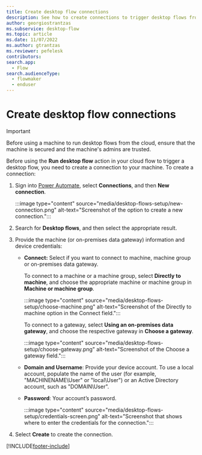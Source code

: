 ```yaml
---
title: Create desktop flow connections
description: See how to create connections to trigger desktop flows from cloud flows.
author: georgiostrantzas
ms.subservice: desktop-flow
ms.topic: article
ms.date: 11/07/2022
ms.author: gtrantzas
ms.reviewer: pefelesk
contributors:
search.app: 
  - Flow 
search.audienceType: 
  - flowmaker
  - enduser
---
```


# Create desktop flow connections

> [!IMPORTANT]
> Before using a machine to run desktop flows from the cloud, ensure that the machine is secured and the machine's admins are trusted.

Before using the **Run desktop flow** action in your cloud flow to trigger a desktop flow, you need to create a connection to your machine. To create a connection:

1. Sign into [Power Automate](https://powerautomate.microsoft.com), select **Connections**,  and then **New connection**.

    :::image type="content" source="media/desktop-flows-setup/new-connection.png" alt-text="Screenshot of the option to create a new connection.":::

1. Search for **Desktop flows**, and then select the appropriate result.

1. Provide the machine (or on-premises data gateway) information and device credentials:

   - **Connect:** Select if you want to connect to machine, machine group or on-premises data gateway.

      To connect to a machine or a machine group, select **Directly to machine**, and choose the appropriate machine or machine group in  **Machine or machine group**.

      :::image type="content" source="media/desktop-flows-setup/choose-machine.png" alt-text="Screenshot of the Directly to machine option in the Connect field.":::

      To connect to a gateway, select **Using an on-premises data gateway**, and choose the respective gateway in  **Choose a gateway**.

      :::image type="content" source="media/desktop-flows-setup/choose-gateway.png" alt-text="Screenshot of the Choose a gateway field.":::

   - **Domain and Username**: Provide your device account. To use a local account, populate the name of the user (for example, "MACHINENAME\\User" or "local\\User") or an Active Directory account, such as "DOMAIN\\User".

   - **Password**: Your account’s password.

      :::image type="content" source="media/desktop-flows-setup/credentials-screen.png" alt-text="Screenshot that shows where to enter the credentials for the connection.":::

1. Select **Create** to create the connection.

[!INCLUDE[footer-include](../includes/footer-banner.md)]
